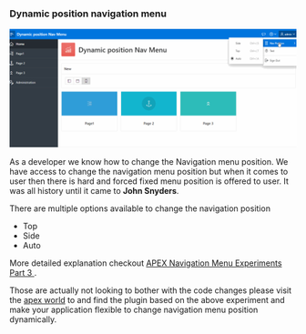### Dynamic position navigation menu

![Preview](https://raw.githubusercontent.com/ashishtheapexian/DYNAMIC_POSITION_NAV_MENU/master/preview.gif)

As a developer we know how to change the Navigation menu position. We have access to change the navigation menu position but when it comes to user then there is hard and forced fixed menu position is offered to user.
It was all history until it came to **John Snyders**.

There are multiple options available to change the navigation position
  - Top
  - Side
  - Auto

More detailed explanation checkout [APEX Navigation Menu Experiments Part 3
](https://hardlikesoftware.com/weblog/2020/03/31/apex-navigation-menu-experiments-part-3/).

Those are actually not looking to bother with the code changes please visit the [apex world](https://apex.world) to and find the plugin based on the above experiment and make your application flexible to change navigation menu position dynamically.
